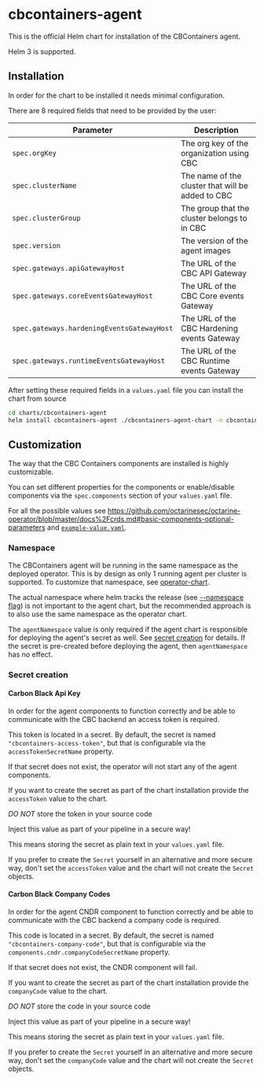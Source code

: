 # cbcontainers-agent

This is the official Helm chart for installation of the CBContainers agent.

Helm 3 is supported.

## Installation

In order for the chart to be installed it needs minimal configuration.

There are 8 required fields that need to be provided by the user:

| Parameter                                  | Description                                       |
|--------------------------------------------|---------------------------------------------------|
| `spec.orgKey`                              | The org key of the organization using CBC         |
| `spec.clusterName`                         | The name of the cluster that will be added to CBC |
| `spec.clusterGroup`                        | The group that the cluster belongs to in CBC      |
| `spec.version`                             | The version of the agent images                   |
| `spec.gateways.apiGatewayHost`             | The URL of the CBC API Gateway                    |
| `spec.gateways.coreEventsGatewayHost`      | The URL of the CBC Core events Gateway            |
| `spec.gateways.hardeningEventsGatewayHost` | The URL of the CBC Hardening events Gateway       |
| `spec.gateways.runtimeEventsGatewayHost`   | The URL of the CBC Runtime events Gateway         |

After setting these required fields in a `values.yaml` file you can install the chart from source

```sh
cd charts/cbcontainers-agent
helm install cbcontainers-agent ./cbcontainers-agent-chart -n cbcontainers-dataplane
```

## Customization

The way that the CBC Containers components are installed is highly customizable.

You can set different properties for the components or enable/disable components via the `spec.components` section of your `values.yaml` file.

For all the possible values see <https://github.com/octarinesec/octarine-operator/blob/master/docs%2Fcrds.md#basic-components-optional-parameters> and [`example-value.yaml`](cbcontainers-agent-chart/example-values.yaml).

### Namespace

The CBContainers agent will be running in the same namespace as the deployed operator. This is by design as only 1 running agent per cluster is supported.
To customize that namespace, see [operator-chart](../cbcontainers-operator).

The actual namespace where helm tracks the release (see [--namespace flag](https://helm.sh/docs/helm/helm_install/)) is not important to the agent chart, 
but the recommended approach is to also use the same namespace as the operator chart.

The `agentNamespace` value is only required if the agent chart is responsible for deploying the agent's secret as well. See [secret creation](#secret-creation) for details.
If the secret is pre-created before deploying the agent, then `agentNamespace` has no effect.  

### Secret creation

#### Carbon Black Api Key
In order for the agent components to function correctly and be able to communicate with the CBC backend an access token is required.

This token is located in a secret.
By default, the secret is named `"cbcontainers-access-token"`, but that is configurable via the `accessTokenSecretName` property.

If that secret does not exist, the operator will not start any of the agent components.

If you want to create the secret as part of the chart installation provide the `accessToken` value to the chart.

*DO NOT* store the token in your source code

Inject this value as part of your pipeline in a secure way!

This means storing the secret as plain text in your `values.yaml` file.

If you prefer to create the `Secret` yourself in an alternative and more secure way, don't set the `accessToken` value and the chart will not create the `Secret` objects.

#### Carbon Black Company Codes
In order for the agent CNDR component to function correctly and be able to communicate with the CBC backend a company code is required.

This code is located in a secret.
By default, the secret is named `"cbcontainers-company-code"`, but that is configurable via the `components.cndr.companyCodeSecretName` property.

If that secret does not exist, the CNDR component will fail.

If you want to create the secret as part of the chart installation provide the `companyCode` value to the chart.

*DO NOT* store the code in your source code

Inject this value as part of your pipeline in a secure way!

This means storing the secret as plain text in your `values.yaml` file.

If you prefer to create the `Secret` yourself in an alternative and more secure way, don't set the `companyCode` value and the chart will not create the `Secret` objects.
